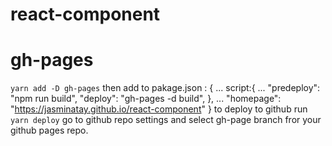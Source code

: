 # react-component

# gh-pages

```yarn add -D gh-pages```
then add to pakage.json : { ... script:{ ... "predeploy": "npm run build", "deploy": "gh-pages -d build", }, ... "homepage": "https://jasminatay.github.io/react-component" }
to deploy to github run ```yarn deploy```
go to github repo settings and select gh-page branch fror your github pages repo.
